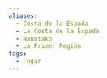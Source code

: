 ```yaml
---
aliases:
  - Costa de la Espada
  - La Costa de la Espada
  - Nanotako
  - La Primer Región
tags:
  - Lugar
---
```


